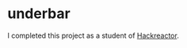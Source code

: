 # underbar

I completed this project as a student of <a href="https://www.hackreactor.com/">Hackreactor</a>.

